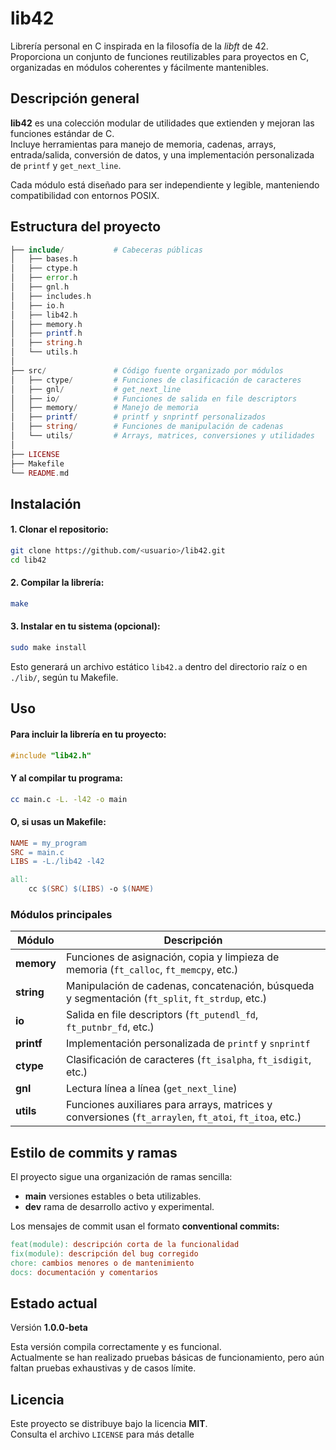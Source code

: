 # lib42
Librería personal en C inspirada en la filosofía de la _libft_ de 42.  
Proporciona un conjunto de funciones reutilizables para proyectos en C, organizadas en módulos coherentes y fácilmente mantenibles.

## Descripción general

**lib42** es una colección modular de utilidades que extienden y mejoran las funciones estándar de C.  
Incluye herramientas para manejo de memoria, cadenas, arrays, entrada/salida, conversión de datos, y una implementación personalizada de `printf` y `get_next_line`.

Cada módulo está diseñado para ser independiente y legible, manteniendo compatibilidad con entornos POSIX.

## Estructura del proyecto

```php
├── include/           # Cabeceras públicas
│   ├── bases.h
│   ├── ctype.h
│   ├── error.h
│   ├── gnl.h
│   ├── includes.h
│   ├── io.h
│   ├── lib42.h
│   ├── memory.h
│   ├── printf.h
│   ├── string.h
│   └── utils.h
│
├── src/               # Código fuente organizado por módulos
│   ├── ctype/         # Funciones de clasificación de caracteres
│   ├── gnl/           # get_next_line
│   ├── io/            # Funciones de salida en file descriptors
│   ├── memory/        # Manejo de memoria
│   ├── printf/        # printf y snprintf personalizados
│   ├── string/        # Funciones de manipulación de cadenas
│   └── utils/         # Arrays, matrices, conversiones y utilidades
│
├── LICENSE
├── Makefile
└── README.md

```
## Instalación

#### 1. Clonar el repositorio:

```bash
git clone https://github.com/<usuario>/lib42.git
cd lib42
```
#### 2. Compilar la librería:

```bash
make
```
#### 3. Instalar en tu sistema (opcional):
```bash
sudo make install
```
Esto generará un archivo estático `lib42.a` dentro del directorio raíz o en `./lib/`, según tu Makefile.

## Uso

#### Para incluir la librería en tu proyecto:

```c
#include "lib42.h"
```
#### Y al compilar tu programa:

```bash
cc main.c -L. -l42 -o main
```
#### O, si usas un Makefile:

```makefile
NAME = my_program
SRC = main.c
LIBS = -L./lib42 -l42

all:
	cc $(SRC) $(LIBS) -o $(NAME)
```
### Módulos principales

| Módulo     |Descripción                                                                                            |
| ---------- | ----------------------------------------------------------------------------------------------------- |
| **memory** | Funciones de asignación, copia y limpieza de memoria (`ft_calloc`, `ft_memcpy`, etc.)                 |
| **string** | Manipulación de cadenas, concatenación, búsqueda y segmentación (`ft_split`, `ft_strdup`, etc.)       |
| **io**     | Salida en file descriptors (`ft_putendl_fd`, `ft_putnbr_fd`, etc.)                                    |
| **printf** | Implementación personalizada de `printf` y `snprintf`                                                 |
| **ctype**  | Clasificación de caracteres (`ft_isalpha`, `ft_isdigit`, etc.)                                        |
| **gnl**    | Lectura línea a línea (`get_next_line`)                                                               |
| **utils**  | Funciones auxiliares para arrays, matrices y conversiones (`ft_arraylen`, `ft_atoi`, `ft_itoa`, etc.) |

## Estilo de commits y ramas

El proyecto sigue una organización de ramas sencilla:

- **main** versiones estables o beta utilizables.
- **dev** rama de desarrollo activo y experimental.

Los mensajes de commit usan el formato **conventional commits:**

```makefile
feat(module): descripción corta de la funcionalidad
fix(module): descripción del bug corregido
chore: cambios menores o de mantenimiento
docs: documentación y comentarios
```
## Estado actual

Versión **1.0.0-beta**

Esta versión compila correctamente y es funcional.  
Actualmente se han realizado pruebas básicas de funcionamiento, pero aún faltan pruebas exhaustivas y de casos límite.

## Licencia

Este proyecto se distribuye bajo la licencia **MIT**.  
Consulta el archivo `LICENSE` para más detalle
